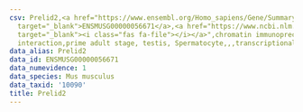 ```yaml
---
csv: Prelid2,<a href="https://www.ensembl.org/Homo_sapiens/Gene/Summary?db=core;g=ENSMUSG00000056671"
  target="_blank">ENSMUSG00000056671</a>,<a href="https://www.ncbi.nlm.nih.gov/pubmed/25450459"
  target="_blank"><i class="fas fa-file"></i></a>",chromatin immunoprecipitation assay,direct
  interaction,prime adult stage, testis, Spermatocyte,,,transcriptional regulation,
data_alias: Prelid2
data_id: ENSMUSG00000056671
data_numevidence: 1
data_species: Mus musculus
data_taxid: '10090'
title: Prelid2
---
```

